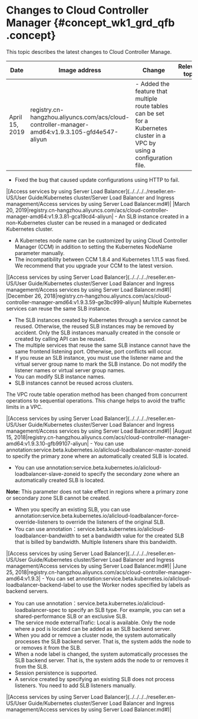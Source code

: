 # Changes to Cloud Controller Manager {#concept_wk1_grd_qfb .concept}

This topic describes the latest changes to Cloud Controller Manage.

|Date|Image address|Change|Relevant topic|
|----|-------------|------|--------------|
|April 15, 2019|registry.cn-hangzhou.aliyuncs.com/acs/cloud-controller-manager-amd64:v1.9.3.105-gfd4e547-aliyun| -   Added the feature that multiple route tables can be set for a Kubernetes cluster in a VPC by using a configuration file.
-   Fixed the bug that caused update configurations using HTTP to fail.

 |[Access services by using Server Load Balancer](../../../../reseller.en-US/User Guide/Kubernetes cluster/Server Load Balancer and Ingress management/Access services by using Server Load Balancer.md#)|
|March 20, 2019|registry.cn-hangzhou.aliyuncs.com/acs/cloud-controller-manager-amd64:v1.9.3.81-gca19cd4-aliyun| -   An SLB instance created in a non-Kubernetes cluster can be reused in a managed or dedicated Kubernetes cluster.
-   A Kubernetes node name can be customized by using Cloud Controller Manager \(CCM\) in addition to setting the Kubernetes NodeName parameter manually.
-   The incompatibility between CCM 1.8.4 and Kubernetes 1.11.5 was fixed. We recommend that you upgrade your CCM to the latest version.

 |[Access services by using Server Load Balancer](../../../../reseller.en-US/User Guide/Kubernetes cluster/Server Load Balancer and Ingress management/Access services by using Server Load Balancer.md#)|
|December 26, 2018|registry.cn-hangzhou.aliyuncs.com/acs/cloud-controller-manager-amd64:v1.9.3.59-ge3bc999-aliyun| Multiple Kubernetes services can reuse the same SLB instance.

-   The SLB instances created by Kubernetes through a service cannot be reused. Otherwise, the reused SLB instances may be removed by accident. Only the SLB instances manually created in the console or created by calling API can be reused.
-   The multiple services that reuse the same SLB instance cannot have the same frontend listening port. Otherwise, port conflicts will occur.
-   If you reuse an SLB instance, you must use the listener name and the virtual server group name to mark the SLB instance. Do not modify the listener names or virtual server group names.
-   You can modify SLB instance names.
-   SLB instances cannot be reused across clusters.

The VPC route table operation method has been changed from concurrent operations to sequential operations. This change helps to avoid the traffic limits in a VPC.

 |[Access services by using Server Load Balancer](../../../../reseller.en-US/User Guide/Kubernetes cluster/Server Load Balancer and Ingress management/Access services by using Server Load Balancer.md#)|
|August 15, 2018|registry.cn-hangzhou.aliyuncs.com/acs/cloud-controller-manager-amd64:v1.9.3.10-gfb99107-aliyun| -   You can use annotation:service.beta.kubernetes.io/alicloud-loadbalancer-master-zoneid to specify the primary zone where an automatically created SLB is located.
-   You can use annotation:service.beta.kubernetes.io/alicloud-loadbalancer-slave-zoneid to specify the secondary zone where an automatically created SLB is located.

**Note:** This parameter does not take effect in regions where a primary zone or secondary zone SLB cannot be created.

-   When you specify an existing SLB, you can use annotation:service.beta.kubernetes.io/alicloud-loadbalancer-force-override-listeners to override the listeners of the original SLB.
-   You can use annotation：service.beta.kubernetes.io/alicloud-loadbalancer-bandwidth to set a bandwidth value for the created SLB that is billed by bandwidth. Multiple listeners share this bandwidth.

 |[Access services by using Server Load Balancer](../../../../reseller.en-US/User Guide/Kubernetes cluster/Server Load Balancer and Ingress management/Access services by using Server Load Balancer.md#)|
|June 25, 2018|registry.cn-hangzhou.aliyuncs.com/acs/cloud-controller-manager-amd64:v1.9.3| -   You can set annotation:service.beta.kubernetes.io/alicloud-loadbalancer-backend-label to use the Worker nodes specified by labels as backend servers.
-   You can use annotation：service.beta.kubernetes.io/alicloud-loadbalancer-spec to specify an SLB type. For example, you can set a shared-performance SLB or an exclusive SLB.
-   The service mode externalTrafic: Local is available. Only the node where a pod is located can be added as an SLB backend server.
-   When you add or remove a cluster node, the system automatically processes the SLB backend server. That is, the system adds the node to or removes it from the SLB.
-   When a node label is changed, the system automatically processes the SLB backend server. That is, the system adds the node to or removes it from the SLB.
-   Session persistence is supported.
-   A service created by specifying an existing SLB does not process listeners. You need to add SLB listeners manually.

 |[Access services by using Server Load Balancer](../../../../reseller.en-US/User Guide/Kubernetes cluster/Server Load Balancer and Ingress management/Access services by using Server Load Balancer.md#)|

